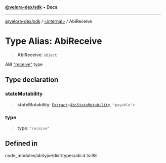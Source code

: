 [**@velora-dex/sdk**](../../README.md) • **Docs**

***

[@velora-dex/sdk](../../globals.md) / [\<internal\>](../README.md) / AbiReceive

# Type Alias: AbiReceive

> **AbiReceive**: `object`

ABI ["receive"](https://docs.soliditylang.org/en/latest/contracts.html#receive-ether-function) type

## Type declaration

### stateMutability

> **stateMutability**: [`Extract`](Extract.md)\<[`AbiStateMutability`](AbiStateMutability.md), `"payable"`\>

### type

> **type**: `"receive"`

## Defined in

node\_modules/abitype/dist/types/abi.d.ts:98
